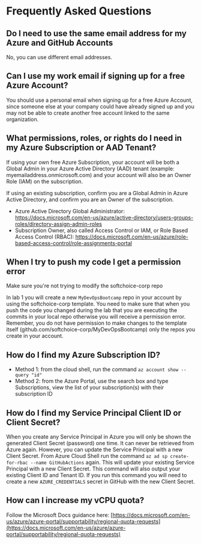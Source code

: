 # Frequently Asked Questions

## Do I need to use the same email address for my Azure and GitHub Accounts

No, you can use different email addresses.

## Can I use my work email if signing up for a free Azure Account?

You should use a personal email when signing up for a free Azure Account, since someone else at your company could have already signed up and you may not be able to create another free account linked to the same organization.

## What permissions, roles, or rights do I need in my Azure Subscription or AAD Tenant?

If using your own free Azure Subscription, your account will be both a Global Admin in your Azure Active Directory (AAD) tenant (example: myemailaddress.onmicrosoft.com) and your account will also be an Owner Role (IAM) on the subscription.

If using an existing subscription, confirm you are a Global Admin in Azure Active Directory, and confirm you are an Owner of the subscription.
- Azure Active Directory Global Administrator: https://docs.microsoft.com/en-us/azure/active-directory/users-groups-roles/directory-assign-admin-roles
- Subscription Owner, also called Access Control or IAM, or Role Based Access Control (RBAC): https://docs.microsoft.com/en-us/azure/role-based-access-control/role-assignments-portal

## When I try to push my code I get a permission error

Make sure you're not trying to modify the softchoice-corp repo

In lab 1 you will create a new `MyDevOpsBootcamp` repo in your account by using the softchoice-corp template. You need to make sure that when you push the code you changed during the lab that you are executing the commits in your local repo otherwise you will receive a permission error. Remember, you do not have permission to make changes to the template itself (github.com/softchoice-corp/MyDevOpsBootcamp) only the repos you create in your account.

## How do I find my Azure Subscription ID?

- Method 1: from the cloud shell, run the command `az account show --query "id"`
- Method 2: from the Azure Portal, use the search box and type Subscriptions, view the list of your subscription(s) with their subscription ID

## How do I find my Service Principal Client ID or Client Secret?

When you create any Service Principal in Azure you will only be shown the generated Client Secret (password) one time. It can never be retrieved from Azure again. However, you can update the Service Principal with a new Client Secret. From Azure Cloud Shell run the command `az ad sp create-for-rbac --name GitHubActions` again. This will update your existing Service Principal with a new Client Secret. This command will also output your existing Client ID and Tenant ID. If you run this command you will need to create a new `AZURE_CREDENTIALS` secret in GitHub with the new Client Secret.

## How can I increase my vCPU quota?

Follow the Microsoft Docs guidance here: [https://docs.microsoft.com/en-us/azure/azure-portal/supportability/regional-quota-requests](https://docs.microsoft.com/en-us/azure/azure-portal/supportability/regional-quota-requests)